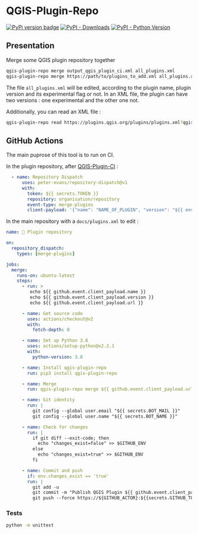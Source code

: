 # QGIS-Plugin-Repo

[![PyPi version badge](https://badgen.net/pypi/v/qgis-plugin-repo)](https://pypi.org/project/qgis-plugin-repo/)
[![PyPI - Downloads](https://img.shields.io/pypi/dm/qgis-plugin-repo)](https://pypi.org/project/qgis-plugin-repo/)
[![PyPI - Python Version](https://img.shields.io/pypi/pyversions/qgis-plugin-repo)](https://pypi.org/project/qgis-plugin-repo/)

## Presentation

Merge some QGIS plugin repository together

```bash
qgis-plugin-repo merge output_qgis_plugin_ci.xml all_plugins.xml
qgis-plugin-repo merge https://path/to/plugins_to_add.xml all_plugins.xml
```

The file `all_plugins.xml` will be edited, according to the plugin name, plugin 
version and its experimental flag or not. In an XML file, the plugin can have 
two versions : one experimental and the other one not.

Additionally, you can read an XML file :
```bash
qgis-plugin-repo read https://plugins.qgis.org/plugins/plugins.xml?qgis=3.10
```

## GitHub Actions

The main puprose of this tool is to run on CI.

In the plugin repository, after [QGIS-Plugin-CI](https://github.com/opengisch/qgis-plugin-ci) :
```yml
  - name: Repository Dispatch
      uses: peter-evans/repository-dispatch@v1
      with:
        token: ${{ secrets.TOKEN }}
        repository: organisation/repository
        event-type: merge-plugins
        client-payload: '{"name": "NAME_OF_PLUGIN", "version": "${{ env.RELEASE_VERSION }}", "url": "URL_OF_LATEST.xml"}'
```

In the main repository with a `docs/plugins.xml` to edit :
```yaml
name: 🔀 Plugin repository

on:
  repository_dispatch:
    types: [merge-plugins]

jobs:
  merge:
    runs-on: ubuntu-latest
    steps:
      - run: >
         echo ${{ github.event.client_payload.name }}
         echo ${{ github.event.client_payload.version }}
         echo ${{ github.event.client_payload.url }}

      - name: Get source code
        uses: actions/checkout@v2
        with:
          fetch-depth: 0

      - name: Set up Python 3.8
        uses: actions/setup-python@v2.2.1
        with:
          python-version: 3.8

      - name: Install qgis-plugin-repo
        run: pip3 install qgis-plugin-repo

      - name: Merge
        run: qgis-plugin-repo merge ${{ github.event.client_payload.url }} docs/plugins.xml

      - name: Git identity
        run: |
          git config --global user.email "${{ secrets.BOT_MAIL }}"
          git config --global user.name "${{ secrets.BOT_NAME }}"

      - name: Check for changes
        run: |
          if git diff --exit-code; then
            echo "changes_exist=false" >> $GITHUB_ENV
          else
            echo "changes_exist=true" >> $GITHUB_ENV
          fi

      - name: Commit and push
        if: env.changes_exist == 'true'
        run: |
          git add -u
          git commit -m "Publish QGIS Plugin ${{ github.event.client_payload.name }} ${{ github.event.client_payload.version }}"
          git push --force https://${GITHUB_ACTOR}:${{secrets.GITHUB_TOKEN}}@github.com/${GITHUB_REPOSITORY}.git HEAD:versions

```

### Tests

```bash
python -m unittest
```
